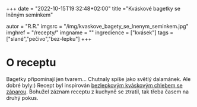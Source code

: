 
+++
date = "2022-10-15T19:32:48+02:00"
title ="Kváskové bagetky se lněným semínkem"

autor = "R.R."
imgsrc = "/img/kvaskove_bagety_se_lnenym_seminkem.jpg"
imghref = "/recepty/"
imgname = ""
ingredience = ["kvásek"]
tags = ["slané","pečivo","bez-lepku"]
+++


# O receptu
Bagetky připomínají jen tvarem... Chutnaly spíše jako světlý dalamánek. Ale dobré byly:)
Recept byl inspirován [bezlepkovým kváskovým chlebem se záparou](/recepty/22-10-bezlepkovy-kvaskovy-chleb-se-zaparou/). 
Bohužel záznam receptu z kuchyně se ztratil, tak třeba časem na druhý pokus.



